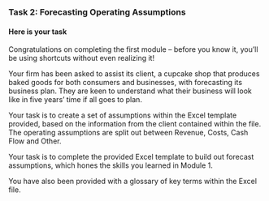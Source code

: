 <h3>Task 2: Forecasting Operating Assumptions</h3>

<h4>Here is your task</h4>

Congratulations on completing the first module – before you know it, you’ll be using shortcuts without even realizing it!

Your firm has been asked to assist its client, a cupcake shop that produces baked goods for both consumers and businesses, with forecasting its business plan. 
They are keen to understand what their business will look like in five years’ time if all goes to plan. 

Your task is to create a set of assumptions within the Excel template provided, based on the information from the client contained within the file. 
The operating assumptions are split out between Revenue, Costs, Cash Flow and Other.

Your task is to complete the provided Excel template to build out forecast assumptions, which hones the skills you learned in Module 1. 

You have also been provided with a glossary of key terms within the Excel file.
